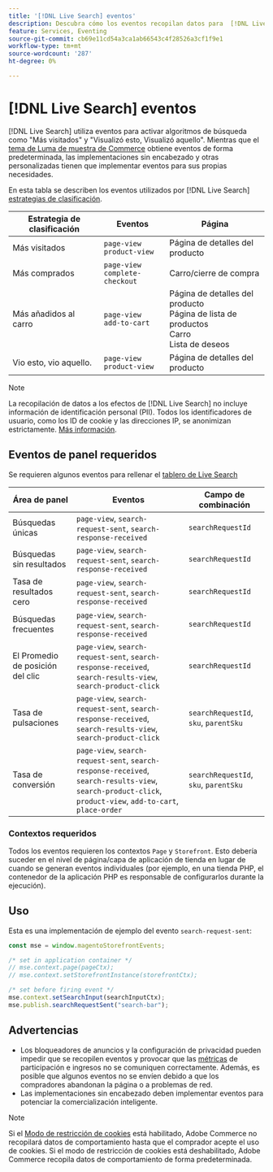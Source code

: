 ```yaml
---
title: '[!DNL Live Search] eventos'
description: Descubra cómo los eventos recopilan datos para  [!DNL Live Search].
feature: Services, Eventing
source-git-commit: cb69e11cd54a3ca1ab66543c4f28526a3cf1f9e1
workflow-type: tm+mt
source-wordcount: '287'
ht-degree: 0%

---
```


# [!DNL Live Search] eventos

[!DNL Live Search] utiliza eventos para activar algoritmos de búsqueda como &quot;Más visitados&quot; y &quot;Visualizó esto, Visualizó aquello&quot;. Mientras que el [tema de Luma de muestra de Commerce](https://experienceleague.adobe.com/en/docs/commerce-admin/content-design/design/themes/themes#the-default-theme) obtiene eventos de forma predeterminada, las implementaciones sin encabezado y otras personalizadas tienen que implementar eventos para sus propias necesidades.

En esta tabla se describen los eventos utilizados por [!DNL Live Search] [estrategias de clasificación](rules-add.md#intelligent-ranking).

| Estrategia de clasificación | Eventos | Página |
| --- | --- | --- |
| Más visitados | `page-view`<br>`product-view` | Página de detalles del producto |
| Más comprados | `page-view`<br>`complete-checkout` | Carro/cierre de compra |
| Más añadidos al carro | `page-view`<br>`add-to-cart` | Página de detalles del producto<br>Página de lista de productos<br>Carro<br>Lista de deseos |
| Vio esto, vio aquello. | `page-view`<br>`product-view` | Página de detalles del producto |

>[!NOTE]
>
>La recopilación de datos a los efectos de [!DNL Live Search] no incluye información de identificación personal (PII). Todos los identificadores de usuario, como los ID de cookie y las direcciones IP, se anonimizan estrictamente. [Más información](https://www.adobe.com/privacy/experience-cloud.html).

## Eventos de panel requeridos

Se requieren algunos eventos para rellenar el [tablero de Live Search](performance.md)

| Área de panel | Eventos | Campo de combinación |
| ------------------- | ------------- | ---------- |
| Búsquedas únicas | `page-view`, `search-request-sent`, `search-response-received` | `searchRequestId` |
| Búsquedas sin resultados | `page-view`, `search-request-sent`, `search-response-received` | `searchRequestId` |
| Tasa de resultados cero | `page-view`, `search-request-sent`, `search-response-received` | `searchRequestId` |
| Búsquedas frecuentes | `page-view`, `search-request-sent`, `search-response-received` | `searchRequestId` |
| El Promedio de posición del clic | `page-view`, `search-request-sent`, `search-response-received`, `search-results-view`, `search-product-click` | `searchRequestId` |
| Tasa de pulsaciones | `page-view`, `search-request-sent`, `search-response-received`, `search-results-view`, `search-product-click` | `searchRequestId`, `sku`, `parentSku` |
| Tasa de conversión | `page-view`, `search-request-sent`, `search-response-received`, `search-results-view`, `search-product-click`, `product-view`, `add-to-cart`, `place-order` | `searchRequestId`, `sku`, `parentSku` |

### Contextos requeridos

Todos los eventos requieren los contextos `Page` y `Storefront`. Esto debería suceder en el nivel de página/capa de aplicación de tienda en lugar de cuando se generan eventos individuales (por ejemplo, en una tienda PHP, el contenedor de la aplicación PHP es responsable de configurarlos durante la ejecución).

## Uso

Esta es una implementación de ejemplo del evento `search-request-sent`:

```javascript
const mse = window.magentoStorefrontEvents;

/* set in application container */
// mse.context.page(pageCtx);
// mse.context.setStorefrontInstance(storefrontCtx);

/* set before firing event */
mse.context.setSearchInput(searchInputCtx);
mse.publish.searchRequestSent("search-bar");
```

## Advertencias

- Los bloqueadores de anuncios y la configuración de privacidad pueden impedir que se recopilen eventos y provocar que las [métricas](performance.md) de participación e ingresos no se comuniquen correctamente. Además, es posible que algunos eventos no se envíen debido a que los compradores abandonan la página o a problemas de red.
- Las implementaciones sin encabezado deben implementar eventos para potenciar la comercialización inteligente.

>[!NOTE]
>
>Si el [Modo de restricción de cookies](https://experienceleague.adobe.com/docs/commerce-admin/start/compliance/privacy/compliance-cookie-law.html) está habilitado, Adobe Commerce no recopilará datos de comportamiento hasta que el comprador acepte el uso de cookies. Si el modo de restricción de cookies está deshabilitado, Adobe Commerce recopila datos de comportamiento de forma predeterminada.
